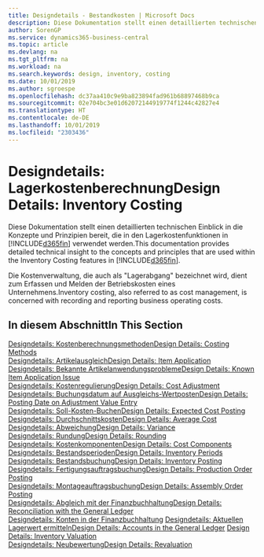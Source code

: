 ```yaml
---
title: Designdetails - Bestandkosten | Microsoft Docs
description: Diese Dokumentation stellt einen detaillierten technischen Einblick in die Konzepte und Prinzipien bereit, die in den Lagerkostenfunktionen in Business Central verwendet werden.
author: SorenGP
ms.service: dynamics365-business-central
ms.topic: article
ms.devlang: na
ms.tgt_pltfrm: na
ms.workload: na
ms.search.keywords: design, inventory, costing
ms.date: 10/01/2019
ms.author: sgroespe
ms.openlocfilehash: dc37aa410c9e9ba823894fad961b68897468b9ca
ms.sourcegitcommit: 02e704bc3e01d62072144919774f1244c42827e4
ms.translationtype: HT
ms.contentlocale: de-DE
ms.lasthandoff: 10/01/2019
ms.locfileid: "2303436"
---
```

# <a name="design-details-inventory-costing"></a><span data-ttu-id="41d52-103">Designdetails: Lagerkostenberechnung</span><span class="sxs-lookup"><span data-stu-id="41d52-103">Design Details: Inventory Costing</span></span>
<span data-ttu-id="41d52-104">Diese Dokumentation stellt einen detaillierten technischen Einblick in die Konzepte und Prinzipien bereit, die in den Lagerkostenfunktionen in [!INCLUDE[d365fin](includes/d365fin_md.md)] verwendet werden.</span><span class="sxs-lookup"><span data-stu-id="41d52-104">This documentation provides detailed technical insight to the concepts and principles that are used within the Inventory Costing features in [!INCLUDE[d365fin](includes/d365fin_md.md)].</span></span>  

<span data-ttu-id="41d52-105">Die Kostenverwaltung, die auch als "Lagerabgang" bezeichnet wird, dient zum Erfassen und Melden der Betriebskosten eines Unternehmens.</span><span class="sxs-lookup"><span data-stu-id="41d52-105">Inventory costing, also referred to as cost management, is concerned with recording and reporting business operating costs.</span></span>  

## <a name="in-this-section"></a><span data-ttu-id="41d52-106">In diesem Abschnitt</span><span class="sxs-lookup"><span data-stu-id="41d52-106">In This Section</span></span>  
[<span data-ttu-id="41d52-107">Designdetails: Kostenberechnungsmethoden</span><span class="sxs-lookup"><span data-stu-id="41d52-107">Design Details: Costing Methods</span></span>](design-details-costing-methods.md)  
[<span data-ttu-id="41d52-108">Designdetails: Artikelausgleich</span><span class="sxs-lookup"><span data-stu-id="41d52-108">Design Details: Item Application</span></span>](design-details-item-application.md)  
[<span data-ttu-id="41d52-109">Designdetails: Bekannte Artikelanwendungsprobleme</span><span class="sxs-lookup"><span data-stu-id="41d52-109">Design Details: Known Item Application Issue</span></span>](design-details-inventory-zero-level-open-item-ledger-entries.md)  
[<span data-ttu-id="41d52-110">Designdetails: Kostenregulierung</span><span class="sxs-lookup"><span data-stu-id="41d52-110">Design Details: Cost Adjustment</span></span>](design-details-cost-adjustment.md)  
[<span data-ttu-id="41d52-111">Designdetails: Buchungsdatum auf Ausgleichs-Wertposten</span><span class="sxs-lookup"><span data-stu-id="41d52-111">Design Details: Posting Date on Adjustment Value Entry</span></span>](design-details-inventory-adjustment-value-entry-posting-date.md)  
[<span data-ttu-id="41d52-112">Designdetails: Soll-Kosten-Buchen</span><span class="sxs-lookup"><span data-stu-id="41d52-112">Design Details: Expected Cost Posting</span></span>](design-details-expected-cost-posting.md)  
[<span data-ttu-id="41d52-113">Designdetails: Durchschnittskosten</span><span class="sxs-lookup"><span data-stu-id="41d52-113">Design Details: Average Cost</span></span>](design-details-average-cost.md)  
[<span data-ttu-id="41d52-114">Designdetails: Abweichung</span><span class="sxs-lookup"><span data-stu-id="41d52-114">Design Details: Variance</span></span>](design-details-variance.md)  
[<span data-ttu-id="41d52-115">Designdetails: Rundung</span><span class="sxs-lookup"><span data-stu-id="41d52-115">Design Details: Rounding</span></span>](design-details-rounding.md)  
[<span data-ttu-id="41d52-116">Designdetails: Kostenkomponenten</span><span class="sxs-lookup"><span data-stu-id="41d52-116">Design Details: Cost Components</span></span>](design-details-cost-components.md)  
[<span data-ttu-id="41d52-117">Designdetails: Bestandsperioden</span><span class="sxs-lookup"><span data-stu-id="41d52-117">Design Details: Inventory Periods</span></span>](design-details-inventory-periods.md)  
[<span data-ttu-id="41d52-118">Designdetails: Bestandsbuchung</span><span class="sxs-lookup"><span data-stu-id="41d52-118">Design Details: Inventory Posting</span></span>](design-details-inventory-posting.md)  
[<span data-ttu-id="41d52-119">Designdetails: Fertigungsauftragsbuchung</span><span class="sxs-lookup"><span data-stu-id="41d52-119">Design Details: Production Order Posting</span></span>](design-details-production-order-posting.md)  
[<span data-ttu-id="41d52-120">Designdetails: Montageauftragsbuchung</span><span class="sxs-lookup"><span data-stu-id="41d52-120">Design Details: Assembly Order Posting</span></span>](design-details-assembly-order-posting.md)  
[<span data-ttu-id="41d52-121">Designdetails: Abgleich mit der Finanzbuchhaltung</span><span class="sxs-lookup"><span data-stu-id="41d52-121">Design Details: Reconciliation with the General Ledger</span></span>](design-details-reconciliation-with-the-general-ledger.md)  
<span data-ttu-id="41d52-122">[Designdetails: Konten in der Finanzbuchhaltung](design-details-accounts-in-the-general-ledger.md)
[Designdetails: Aktuellen Lagerwert ermitteln](design-details-inventory-valuation.md)</span><span class="sxs-lookup"><span data-stu-id="41d52-122">[Design Details: Accounts in the General Ledger](design-details-accounts-in-the-general-ledger.md)
[Design Details: Inventory Valuation](design-details-inventory-valuation.md)</span></span>  
[<span data-ttu-id="41d52-123">Designdetails: Neubewertung</span><span class="sxs-lookup"><span data-stu-id="41d52-123">Design Details: Revaluation</span></span>](design-details-revaluation.md)
